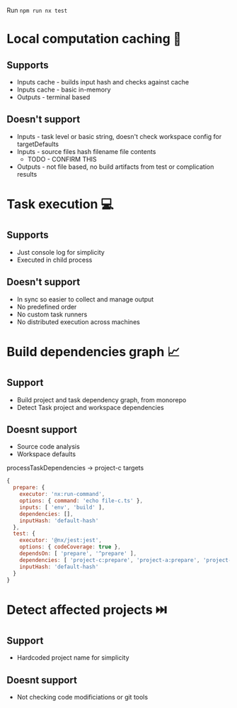 
Run `npm run nx test`

# Local computation caching 📁

## Supports

- Inputs cache - builds input hash and checks against cache
- Inputs cache - basic in-memory
- Outputs - terminal based

## Doesn't support

- Inputs - task level or basic string, doesn't check workspace config for targetDefaults
- Inputs - source files hash filename file contents 
    - TODO - CONFIRM THIS
- Outputs - not file based, no build artifacts from test or complication results

# Task execution 💻

## Supports

- Just console log for simplicity
- Executed in child process

## Doesn't support

- In sync so easier to collect and manage output
- No predefined order
- No custom task runners
- No distributed execution across machines

# Build dependencies graph 📈

## Support

- Build project and task dependency graph, from monorepo
- Detect Task project and workspace dependencies

## Doesnt support

- Source code analysis
- Workspace defaults

processTaskDependencies -> project-c targets
```javascript
{
  prepare: {
    executor: 'nx:run-command',
    options: { command: 'echo file-c.ts' },
    inputs: [ 'env', 'build' ],
    dependencies: [],
    inputHash: 'default-hash'
  },
  test: {
    executor: '@nx/jest:jest',
    options: { codeCoverage: true },
    dependsOn: [ 'prepare', '^prepare' ],
    dependencies: [ 'project-c:prepare', 'project-a:prepare', 'project-b:prepare' ],
    inputHash: 'default-hash'
  }
}
```

# Detect affected projects ⏭️

## Support

- Hardcoded project name for simplicity

## Doesnt support

- Not checking code modificiations or git tools